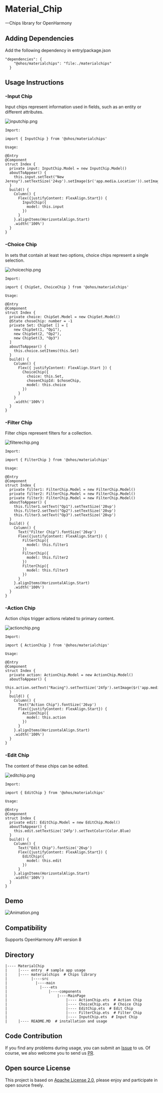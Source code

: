 # Material_Chip
一Chips library for OpenHarmony
## Adding Dependencies
Add the following dependency in entry/package.json

```
"dependencies": {
    "@ohos/materialchips": "file:./materialchips"
  }
```
## Usage Instructions

### -Input Chip

Input chips represent information used in fields, such as an entity or different attributes.

![inputchip.png](Images/inputchip.png)
```
Import:

import { InputChip } from '@ohos/materialchips'

Usage:

@Entry
@Component
struct Index {
  private input: InputChip.Model = new InputChip.Model()
  aboutToAppear() {
    this.input.setText("New Jeresy").setTextSize('24vp').setImage($r('app.media.Location')).setImageSize('26vp').setChipColor('#D3D3D3').setBorderRadius('10vp')
  }
  build() {
    Column() {
      Flex({justifyContent: FlexAlign.Start}) {
        InputChip({
          model: this.input
        })
      }
    }.alignItems(HorizontalAlign.Start)
    .width('100%')
  }
}
```
### -Choice Chip
In sets that contain at least two options, choice chips represent a single selection.

![choicechip.png](Images/ChoiceChip.png)
```
Import:

import { ChipSet, ChoiceChip } from '@ohos/materialchips'

Usage:

@Entry
@Component
struct Index {
  private choice: ChipSet.Model = new ChipSet.Model()
  @State choseChip: number = -1
  private Set: ChipSet [] = [
    new ChipSet(1, "Op1"),
    new ChipSet(2, "Op2"),
    new ChipSet(3, "Op3")
  ]
  aboutToAppear() {
    this.choice.setItems(this.Set)
  }
  build() {
    Column() {
      Flex({ justifyContent: FlexAlign.Start }) {
        ChoiceChip({
          choice: this.Set,
          chosenChipId: $choseChip,
          model: this.choice
        })
      }
    }
    .width('100%')
  }
}
```
### -Filter Chip
Filter chips represent filters for a collection.

![filterechip.png](Images/FilterChip.png)
```
Import:

import { FilterChip } from '@ohos/materialchips'

Usage:

@Entry
@Component
struct Index {
  private filter1: FilterChip.Model = new FilterChip.Model()
  private filter2: FilterChip.Model = new FilterChip.Model()
  private filter3: FilterChip.Model = new FilterChip.Model()
  aboutToAppear() {
    this.filter1.setText("Op1").setTextSize('20vp')
    this.filter2.setText("Op2").setTextSize('20vp')
    this.filter3.setText("Op3").setTextSize('20vp')
  }
  build() {
    Column() {
      Text("Filter Chip").fontSize('26vp')
      Flex({justifyContent: FlexAlign.Start}) {
        FilterChip({
          model: this.filter1
        })
        FilterChip({
          model: this.filter2
        })
        FilterChip({
          model: this.filter3
        })
      }
    }.alignItems(HorizontalAlign.Start)
    .width('100%')
  }
}
```
### -Action Chip
Action chips trigger actions related to primary content.

![actionchip.png](Images/ActionChip.png)
```
Import:

import { ActionChip } from '@ohos/materialchips'

Usage:

@Entry
@Component
struct Index {
  private action: ActionChip.Model = new ActionChip.Model()
  aboutToAppear() {
    this.action.setText("Racing").setTextSize('24fp').setImage($r('app.media.Bike')).setImageSize('26vp').setBorderRadius('10vp')
  }
  build() {
    Column() {
      Text("Action Chip").fontSize('26vp')
      Flex({justifyContent: FlexAlign.Start}) {
        ActionChip({
          model: this.action
        })
      }
    }.alignItems(HorizontalAlign.Start)
    .width('100%')
  }
}
```
### -Edit Chip
The content of these chips can be edited.

![editchip.png](Images/EditChip.png)
```
Import:

import { EditChip } from '@ohos/materialchips'

Usage:

@Entry
@Component
struct Index {
  private edit: EditChip.Model = new EditChip.Model()
  aboutToAppear() {
    this.edit.setTextSize('24fp').setTextColor(Color.Blue)
  }
  build() {
    Column() {
      Text("Edit Chip").fontSize('26vp')
      Flex({justifyContent: FlexAlign.Start}) {
        EditChip({
          model: this.edit
        })
      }
    }.alignItems(HorizontalAlign.Start)
    .width('100%')
  }
}
```
## Demo
![Animation.png](Images/Animation.gif)
## Compatibility
Supports OpenHarmony API version 8
## Directory
```
|---- MaterialChip
|     |---- entry  # sample app usage
|     |---- materialchips  # Chips library
|           |----src 
|             |----main 
|               |----ets
|                   |----components
|                       |----MainPage
|                           |---- ActionChip.ets  # Action Chip
|                           |---- ChoiceChip.ets  # Choice Chip
|                           |---- EditChip.ets  # Edit Chip
|                           |---- FilterChip.ets  # Filter Chip
|                           |---- InputChip.ets  # Input Chip
|     |---- README.MD  # installation and usage
```
## Code Contribution
If you find any problems during usage, you can submit an [Issue](https://github.com/Applib-OpenHarmony/Material_UI_Chips/issues) to us. Of course, we also welcome you to send us [PR](https://github.com/Applib-OpenHarmony/Material_UI_Chips/pulls).

## Open source License
This project is based on [Apache License 2.0](https://github.com/applibgroup/applibgroup/blob/main/LICENSE), please enjoy and participate in open source freely.

